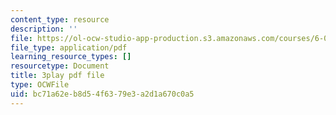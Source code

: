 ```yaml
---
content_type: resource
description: ''
file: https://ol-ocw-studio-app-production.s3.amazonaws.com/courses/6-0001-introduction-to-computer-science-and-programming-in-python-fall-2016/bc71a62eb8d54f6379e3a2d1a670c0a5_Y6J8I056Ffw.pdf
file_type: application/pdf
learning_resource_types: []
resourcetype: Document
title: 3play pdf file
type: OCWFile
uid: bc71a62e-b8d5-4f63-79e3-a2d1a670c0a5
---
```

